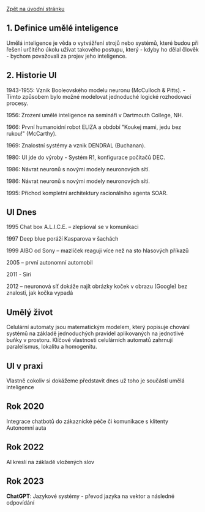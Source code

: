 [Zpět na úvodní stránku](../README.md)

## 1. Definice umělé inteligence

Umělá inteligence je věda o vytvážření strojů nebo systémů, které budou při řešení určitého úkolu užívat takového postupu, který - kdyby ho dělal člověk - bychom považovali za projev jeho inteligence.

## 2. Historie UI

1943-1955: Vznik Booleovského modelu neuronu (McCulloch & Pitts). - Tímto způsobem bylo možné modelovat jednoduché logické rozhodovací procesy.

1956: Zrození umělé inteligence na semináři v Dartmouth College, NH.

1966: První humanoidní robot ELIZA a období "Koukej mami, jedu bez rukou!" (McCarthy).

1969: Znalostní systémy a vznik DENDRAL (Buchanan).

1980: UI jde do výroby - Systém R1, konfigurace počítačů DEC.

1986: Návrat neuronů s novými modely neuronových sítí.

1986: Návrat neuronů s novými modely neuronových sítí.

1995: Příchod kompletní architektury racionálního agenta SOAR.

## UI Dnes

1995 Chat box A.L.I.C.E. – zlepšoval se v komunikaci

1997 Deep blue poráží Kasparova v šachách

1999 AIBO od Sony – mazlíček reaguji více než na sto hlasových příkazů

2005 – první autonomní automobil

2011 - Siri

2012 – neuronová síť dokáže najít obrázky koček v obrazu (Google) bez znalosti, jak kočka vypadá

## Umělý život

Celulární automaty jsou matematickým modelem, který popisuje chování systémů na základě jednoduchých pravidel aplikovaných na jednotlivé buňky v prostoru. Klíčové vlastnosti celulárních automatů zahrnují paralelismus, lokalitu a homogenitu.

## UI v praxi

Vlastně cokoliv si dokážeme představit dnes už toho je součástí umělá inteligence

## Rok 2020

Integrace chatbotů do zákaznické péče či komunikace s klitenty  
Autonomní auta

## Rok 2022

AI kreslí na základě vložených slov

## Rok 2023

**ChatGPT**: Jazykové systémy - převod jazyka na vektor a následné odpovídání
